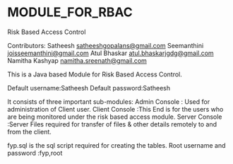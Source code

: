# MODULE_FOR_RBAC
Risk Based Access Control

Contributors:
Satheesh              satheeshgopalans@gmail.com
Seemanthini           joisseemanthini@gmail.com
Atul Bhaskar          atul.bhaskarjgdg@gmail.com 
Namitha Kashyap       namitha.sreenath@gmail.com


This is a Java based Module for Risk Based Access Control.

Default username:Satheesh
Default password:Satheesh

It consists of three important sub-modules:
Admin Console : Used for administration of Client user.
Client Console :This End is for the users who are being monitored under the risk based access module.
Server Console :Server Files required for transfer of files & other details remotely to and from the client.

fyp.sql is the sql script required for creating the tables.
Root username and password :fyp,root

